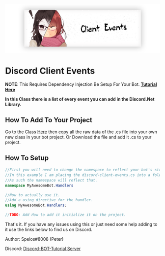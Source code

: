 <p align="center">
    <img src="../../Images/ClientEvents.png">
</p>

# Discord Client Events

__NOTE__: This Requires Dependency Injection Be Setup For Your Bot. **[Tutorial Here](https://www.youtube.com/watch?v=ww6Dn0O70VA)**

**In this Class there is a list of every event you can add in the Discord.Net Library.**

## How To Add To Your Project

Go to the Class [Here](discord-client-events.cs) then copy all the raw data of the .cs file into your own new class in your bot project. Or Download the file and add it .cs to your project.

## How To Setup

```cs
//First you will need to change the namespace to reflect your bot's structure.
//In this example I am placing the discord-client-events.cs into a folder named Handlers.
//As such the namespace will reflect that.
namespace MyAwesomeBot.Handlers
```

```cs
//Now to actually use it.
//Add a using directive for the handler.
using MyAwesomeBot.Handlers;
```

```cs
//TODO: Add How to add it initialize it on the project.
```

That's it. If you have any issues using this or just need some help adding to it use the links below to find us on Discord.

Author: Spelos#8008 (Peter)

Discord:  [Discord-BOT-Tutorial Server](https://discord.gg/cGhEZuk)